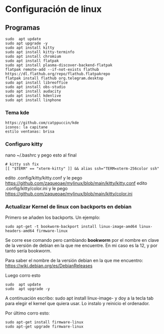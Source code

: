 # Configuración de linux

## Programas
```
sudo  apt update
sudo apt upgrade -y
sudo apt install kitty
sudo apt install kitty-terminfo
sudo apt install chromium
sudo apt install flatpak
sudo apt install plasma-discover-backend-flatpak
flatpak remote-add --if-not-exists flathub https://dl.flathub.org/repo/flathub.flatpakrepo
flatpak install flathub org.telegram.desktop
sudo apt install libreoffice
sudo apt install obs-studio
sudo apt install audacity
sudo apt install kdenlive
sudo apt install linphone
```
### Tema kde
```
https://github.com/catppuccin/kde
iconos: la capitane
estilo ventanas: brisa
```

### Configuro kitty
nano ~/.bashrc
y pego esto al final
```
# kitty ssh fix
[[ "$TERM" == "xterm-kitty" ]] && alias ssh="TERM=xterm-256color ssh"
```
edito .config/kitty/kitty.conf y le pego https://github.com/zaqueoae/mylinux/blob/main/kitty/kitty.conf
edito .config/kitty/color.ini y le pego https://github.com/zaqueoae/mylinux/blob/main/kitty/color.ini

### Actualizar Kernel de linux con backports en debian
Primero se añaden los backports. Un ejemplo: 
```
sudo apt-get -t bookworm-backport install linux-image-amd64 linux-headers-amd64 firmware-linux
```
Se corre ese comando pero cambiando **bookworm** por el nombre en clave de la versión de debian en la que me encuentre. En mi caso es la 12, y por tanto sería bookworm.

Para saber el nombre de la versión debian en la que me encuentro: https://wiki.debian.org/es/DebianReleases

Luego corro esto
```
sudo  apt update
sudo  apt upgrade -y
```

A continuación escribo: sudo apt install linux-image-   y doy a la tecla tab para elegir el kernel que quiera usar. Lo instalo y reinicio el ordenador.

Por último corro esto:

```
sudo apt-get install firmware-linux
sudo apt-get upgrade firmware-linux
```
